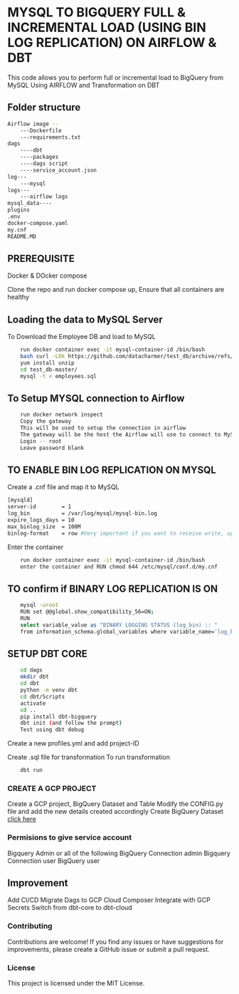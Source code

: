 # MYSQL TO BIGQUERY FULL & INCREMENTAL LOAD (USING BIN LOG REPLICATION) ON AIRFLOW & DBT

This code allows you to perform full or incremental load to BigQuery from MySQL Using AIRFLOW and Transformation on DBT


## Folder structure
```bash
Airflow image --
    ---Dockerfile
    ---requirements.txt
dags
    ----dbt 
    ----packages
    ----dags script
    ----service_account.json
log---
    ---mysql
logs---
    ---airflow logs 
mysql_data----
plugins
.env
docker-compose.yaml
my.cnf
README.MD
```
## PREREQUISITE 

Docker & DOcker compose 

Clone the repo and run docker compose up, Ensure that all containers are healthy

## Loading the data to MySQL Server 

To Download the Employee DB and load to MySQL
```bash 
    run docker container exec -it mysql-container-id /bin/bash 
    bash curl -LOk https://github.com/datacharmer/test_db/archive/refs/heads/master.zip
    yum install unzip 
    cd test_db-master/
    mysql -t < employees.sql

```

## To Setup MYSQL connection to Airflow 

```bash
    run docker network inspect 
    Copy the gateway  
    This will be used to setup the connection in airflow 
    The gateway will be the host the Airflow will use to connect to MySQL 
    Login -- root
    Leave password blank 
```


## TO ENABLE BIN LOG REPLICATION ON MYSQL 

Create a .cnf file and map it to MySQL 

```bash
[mysqld]
server-id		 = 1
log_bin			 = /var/log/mysql/mysql-bin.log
expire_logs_days = 10
max_binlog_size  = 100M
binlog-format    = row #Very important if you want to receive write, update and delete row events
```

Enter the container 

```bash
    run docker container exec -it mysql-container-id /bin/bash
    enter the container and RUN chmod 644 /etc/mysql/conf.d/my.cnf


```
## TO confirm if BINARY LOG REPLICATION IS ON 
```bash 
    mysql -uroot
    RUN set @@global.show_compatibility_56=ON;
    RUN 
    select variable_value as "BINARY LOGGING STATUS (log_bin) :: " 
    from information_schema.global_variables where variable_name='log_bin';
```

## SETUP DBT CORE

```bash
    cd dags
    mkdir dbt 
    cd dbt 
    python -m venv dbt
    cd dbt/Scripts
    activate
    cd ..
    pip install dbt-bigquery
    dbt init (and follow the prompt)
    Test using dbt debug

```
Create a new profiles.yml and add project-ID

Create .sql file for transformation
To run transformation 

```bash
    dbt run
```

### CREATE A GCP PROJECT 

Create a GCP project, BigQuery Dataset and Table 
Modify the CONFIG.py file and add the new details created accordingly 
Create BigQuery Dataset [click here](https://cloud.google.com/bigquery/docs/datasets)

### Permisions to give service account 
Bigquery Admin or all of the following 
BigQuery Connection admin
Bigquery Connection user
BigQuery user

## Improvement 

Add CI/CD 
Migrate Dags to GCP Cloud Composer
Integrate with GCP Secrets
Switch from dbt-core to dbt-cloud 


### Contributing
Contributions are welcome! If you find any issues or have suggestions for improvements, please create a GitHub issue or submit a pull request.

### License
This project is licensed under the MIT License.